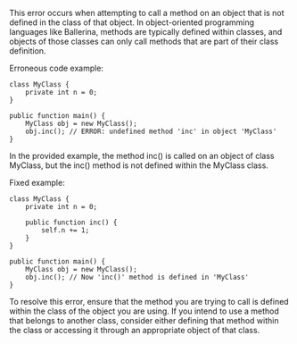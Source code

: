 This error occurs when attempting to call a method on an object that is not defined in the class of that object. In object-oriented programming languages like Ballerina, methods are typically defined within classes, and objects of those classes can only call methods that are part of their class definition.

Erroneous code example:
```
class MyClass {
    private int n = 0;
}

public function main() {
    MyClass obj = new MyClass();
    obj.inc(); // ERROR: undefined method 'inc' in object 'MyClass'
}
```
In the provided example, the method inc() is called on an object of class MyClass, but the inc() method is not defined within the MyClass class.

Fixed example:
```
class MyClass {
    private int n = 0;

    public function inc() {
        self.n += 1;
    }
}

public function main() {
    MyClass obj = new MyClass();
    obj.inc(); // Now 'inc()' method is defined in 'MyClass'
}
```

To resolve this error, ensure that the method you are trying to call is defined within the class of the object you are using. If you intend to use a method that belongs to another class, consider either defining that method within the class or accessing it through an appropriate object of that class.

